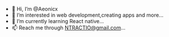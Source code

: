 - 👋 Hi, I’m @Aeonicx
- 👀 I’m interested in web development,creating apps and more...
- 🌱 I’m currently learning React native...
- 📫 Reach me through NTRACTIO@gmail.com...
